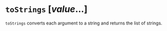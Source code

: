 # `toStrings` [*value*...]

`toStrings` converts each argument to a string and returns the list of strings.

